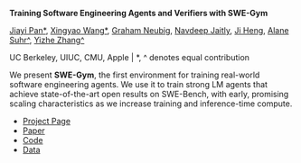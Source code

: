 **Training Software Engineering Agents and Verifiers with SWE-Gym**

[Jiayi Pan*](https://www.jiayipan.com/), [Xingyao Wang*](https://xwang.dev/), [Graham Neubig](https://www.phontron.com/), [Navdeep Jaitly](https://www.cs.toronto.edu/~ndjaitly/), [Ji Heng](https://blender.cs.illinois.edu/hengji.html), [Alane Suhr^](https://www.alanesuhr.com/), [Yizhe Zhang^](https://dreasysnail.github.io/)

UC Berkeley, UIUC, CMU, Apple | *, ^ denotes equal contribution


We present **SWE-Gym**, the first environment for training real-world software engineering agents.
We use it to train strong LM agents that achieve state-of-the-art open results on SWE-Bench, with early, promising scaling characteristics as we increase training and inference-time compute.

- [Project Page](https://github.com/SWE-Gym/SWE-Gym)
- [Paper](https://arxiv.org/abs/2412.21139)
- [Code](https://github.com/SWE-Gym/SWE-Gym)
- [Data](https://huggingface.co/SWE-Gym)

